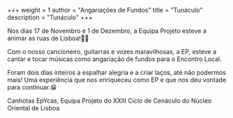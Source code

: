 +++
weight = 1
author = "Angariações de Fundos"
title = "Tunáculo"
description = "Tunáculo"
+++

Nos dias 17 de Novembro e 1 de Dezembro, a Equipa Projeto esteve a animar as ruas de Lisboa!🎸🪇

Com o nosso cancioneiro, guitarras e vozes maravilhosas, a EP, esteve a cantar e tocar músicas como angariação de fundos para o Encontro Local. 

Foram dois dias inteiros a espalhar alegria e a criar laços, até não podermos mais! Uma experiência que nos enriqueceu como EP e que nos deu vontade para continuar.😁

Canhotas EpYcas,
Equipa Projeto do XXIII Ciclo de Cenáculo do Núcleo Oriental de Lisboa
